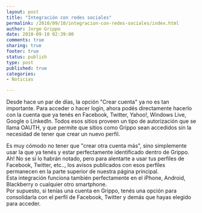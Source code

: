 ```yaml
--- 
layout: post
title: "Integración con redes sociales"
permalink: /2010/09/10/integracion-con-redes-sociales/index.html
author: Jorge Grippo
date: 2010-09-10 02:39:00
comments: true
sharing: true
footer: true
status: publish
type: post
published: true
categories: 
- Noticias

---
```

<!-- 143 -->
Desde hace un par de días, la opción "Crear cuenta" ya no es tan importante. Para acceder o hacer login, ahora podés directamente hacerlo con la cuenta que ya tenés en Facebook, Twitter, Yahoo!, Windows Live, Google o LinkedIn. Todos esos sitios proveen un tipo de autorización que se llama OAUTH, y que permite que sitios como Grippo sean accedidos sin la necesidad de tener que crear un nuevo perfil.<div>
</div><div>Es muy cómodo no tener que "crear otra cuenta más", sino simplemente usar la que ya tenés y estar perfectamente identificado dentro de Grippo.</div><div>
</div><div>Ah! No se si lo habrán notado, pero para alentarte a usar tus perfiles de Facebook, Twitter, etc.., los avisos publicados con esos perfiles permanecen en la parte superior de nuestra página principal. </div><div>
</div><div>Esta integración funciona también perfectamente en el iPhone, Android, Blackberry o cualquier otro smartphone.

</div><div>Por supuesto, si tenías una cuenta en Grippo, tenés una opción para consolidarla con el perfil de Facebook, Twitter y demás que hayas elegido para acceder.</div><div>
</div>

